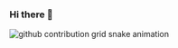 ### Hi there 👋

<picture>
  <source media="(prefers-color-scheme:dark)" srcset="https://raw.githubusercontent.com/lxfriday/lxfriday/output/output/github-contrlbution-grid-snake-dark.svg">
  <source media="(prefers-color-scheme:light)" srcset="https://raw.githubusercontent.com/lxfriday/lxfriday/output/output/github-contrlbution-grid-snake.svg">
  <img alt="github contribution grid snake animation" src="https://raw.githubusercontent.com/lxfriday/lxfriday/output/output/github-contrlbution-grid-snake.svg">
</picture>
<!--
**Moonlight-CHENG/Moonlight-CHENG** is a ✨ _special_ ✨ repository because its `README.md` (this file) appears on your GitHub profile.

Here are some ideas to get you started:

- 🔭 I’m currently working on ...
- 🌱 I’m currently learning ...
- 👯 I’m looking to collaborate on ...
- 🤔 I’m looking for help with ...
- 💬 Ask me about ...
- 📫 How to reach me: ...
- 😄 Pronouns: ...
- ⚡ Fun fact: ...
-->
